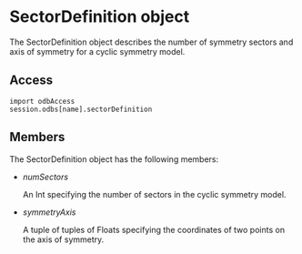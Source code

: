 # SectorDefinition object

The SectorDefinition object describes the number of symmetry sectors and axis of symmetry for a cyclic symmetry model.

## Access

```
import odbAccess
session.odbs[name].sectorDefinition
```

## Members

The SectorDefinition object has the following members:

- *numSectors*

  An Int specifying the number of sectors in the cyclic symmetry model.

- *symmetryAxis*

  A tuple of tuples of Floats specifying the coordinates of two points on the axis of symmetry.